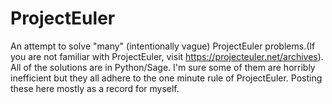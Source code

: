 # ProjectEuler


An attempt to solve "many" (intentionally vague) ProjectEuler problems.(If you are not familiar with ProjectEuler, visit https://projecteuler.net/archives). All of the solutions are in Python/Sage. I'm sure some of them are horribly inefficient but they all adhere to the one minute rule of ProjectEuler. Posting these here mostly as a record for myself.
